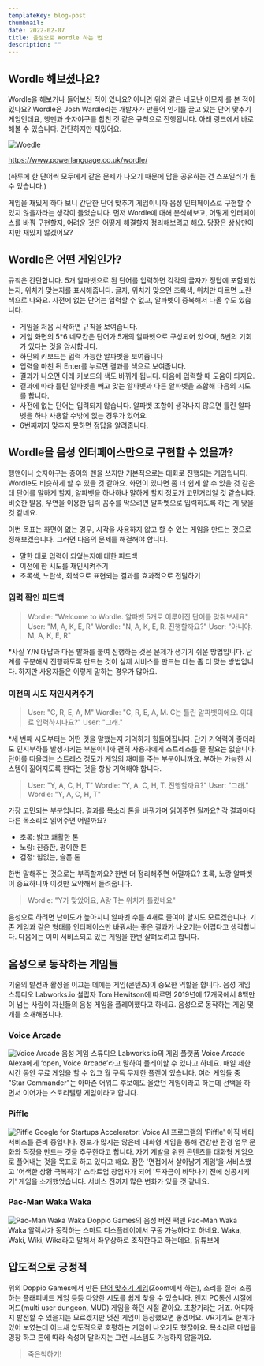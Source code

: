```yaml
---
templateKey: blog-post
thumbnail: 
date: 2022-02-07
title: 음성으로 Wordle 하는 법
description: ""
---
```

## Wordle 해보셨나요?
Wordle을 해보거나 들어보신 적이 있나요?
아니면 위와 같은 네모난 이모지 를 본 적이 있나요?
Wordle은 Josh Wardle라는 개발자가 만들어 인기를 끌고 있는 단어 맞추기 게임인데요,
행맨과 숫자야구를 합친 것 같은 규칙으로 진행됩니다.
아래 링크에서 바로 해볼 수 있습니다. 간단하지만 재밌어요.

![Woedle](Wordle.png)

https://www.powerlanguage.co.uk/wordle/

(하루에 한 단어씩 모두에게 같은 문제가 나오기 때문에 답을 공유하는 건 스포일러가 될 수 있습니다.)

게임을 재밌게 하다 보니 간단한 단어 맞추기 게임이니까 음성 인터페이스로 구현할 수 있지 않을까라는 생각이 들었습니다. 먼저 Wordle에 대해 분석해보고, 어떻게 인터페이스를 바꿔 구현할지, 어려운 것은 어떻게 해결할지 정리해보려고 해요. 당장은 상상만이지만 재밌지 않겠어요?

## Wordle은 어떤 게임인가?
규칙은 간단합니다. 5개 알파벳으로 된 단어를 입력하면 각각의 글자가 정답에 포함되었는지, 위치가 맞는지를 표시해줍니다. 글자, 위치가 맞으면 초록색, 위치만 다르면 노란색으로 나와요. 사전에 없는 단어는 입력할 수 없고, 알파벳이 중복해서 나올 수도 있습니다.

- 게임을 처음 시작하면 규칙을 보여줍니다.
- 게임 화면의 5*6 네모칸은 단어가 5개의 알파벳으로 구성되어 있으며, 6번의 기회가 있다는 것을 암시합니다.
- 하단의 키보드는 입력 가능한 알파벳을 보여줍니다
- 입력을 마친 뒤 Enter를 누르면 결과를 색으로 보여줍니다.
- 결과가 나오면 아래 키보드의 색도 바뀌게 됩니다. 다음에 입력할 때 도움이 되지요.
- 결과에 따라 틀린 알파벳을 빼고 맞는 알파벳과 다른 알파벳을 조합해 다음의 시도를 합니다.
- 사전에 없는 단어는 입력되지 않습니다. 알파벳 조합이 생각나지 않으면 틀린 알파벳을 하나 사용할 수밖에 없는 경우가 있어요.
- 6번째까지 맞추지 못하면 정답을 알려줍니다.

## Wordle을 음성 인터페이스만으로 구현할 수 있을까?
행맨이나 숫자야구는 종이와 펜을 쓰지만 기본적으로는 대화로 진행되는 게임입니다. Wordle도 비슷하게 할 수 있을 것 같아요. 화면이 있다면 좀 더 쉽게 할 수 있을 것 같은데 단어를 말하게 할지, 알파벳을 하나하나 말하게 할지 정도가 고민거리일 것 같습니다. 비슷한 발음, 우연을 이용한 입력 꼼수를 막으려면 알파벳으로 입력하도록 하는 게 맞을 것 같네요.

이번 목표는 화면이 없는 경우, 시각을 사용하지 않고 할 수 있는 게임을 만드는 것으로 정해보겠습니다. 그러면 다음의 문제를 해결해야 합니다.

- 말한 대로 입력이 되었는지에 대한 피드백
- 이전에 한 시도를 재인시켜주기
- 초록색, 노란색, 회색으로 표현되는 결과를 효과적으로 전달하기

### 입력 확인 피드백
>Wordle: "Welcome to Wordle. 알파벳 5개로 이루어진 단어를 맞춰보세요"
>User: "M, A, K, E, R"
>Wordle: "N, A, K, E, R. 진행할까요?"
>User: "아니야. M, A, K, E, R"

*사실 Y/N 대답과 다음 발화를 붙여 진행하는 것은 문제가 생기기 쉬운 방법입니다. 단계를 구분해서 진행하도록 만드는 것이 실제 서비스를 만드는 데는 좀 더 맞는 방법입니다. 하지만 사용자들은 이렇게 말하는 경우가 많아요.

### 이전의 시도 재인시켜주기
>User: "C, R, E, A, M"
>Wordle: "C, R, E, A, M. C는 틀린 알파벳이에요. 이대로 입력하시나요?"
>User: "그래."

*세 번째 시도부터는 어떤 것을 말했는지 기억하기 힘들어집니다. 단기 기억력이 좋더라도 인지부하를 발생시키는 부분이니까 괜히 사용자에게 스트레스를 줄 필요는 없습니다. 단어를 떠올리는 스트레스 정도가 게임의 재미를 주는 부분이니까요. 부하는 가능한 시스템이 짊어지도록 한다는 것을 항상 기억해야 합니다.

>User: "Y, A, C, H, T"
>Wordle: "Y, A, C, H, T. 진행할까요?"
>User: "그래."
>Wordle: "Y, A, C, H, T"

가장 고민되는 부분입니다. 결과를 목소리 톤을 바꿔가며 읽어주면 될까요? 각 결과마다 다른 목소리로 읽어주면 어떨까요?

- 초록: 밝고 쾌활한 톤
- 노랑: 진중한, 평이한 톤
- 검정: 힘없는, 슬픈 톤

한번 말해주는 것으로는 부족할까요? 한번 더 정리해주면 어떨까요? 초록, 노랑 알파벳이 중요하니까 이것만 요약해서 들려줍니다.

>Wordle: "Y가 맞았어요, A랑 T는 위치가 틀렸네요"

음성으로 하려면 난이도가 높아지니 알파벳 수를 4개로 줄여야 할지도 모르겠습니다. 기존 게임과 같은 형태를 인터페이스만 바꿔서는 좋은 결과가 나오기는 어렵다고 생각합니다. 다음에는 이미 서비스되고 있는 게임을 한번 살펴보려고 합니다.

## 음성으로 동작하는 게임들
기술의 발전과 활성을 이끄는 데에는 게임(콘텐츠)이 중요한 역할을 합니다. 음성 게임 스튜디오 Labworks.io 설립자 Tom Hewitson에 따르면 2019년에 17개국에서 8백만이 넘는 사람이 자신들의 음성 게임을 플레이했다고 하네요. 음성으로 동작하는 게임 몇 개를 소개해봅니다.

### Voice Arcade
![Voice Arcade](<Voice Arcade.png>)
음성 게임 스튜디오 Labworks.io의 게임 플랫폼 Voice Arcade
Alexa에게 ‘open, Voice Arcade’라고 말하여 플레이할 수 있다고 하네요. 매일 제한 시간 동안 무료 게임을 할 수 있고 월 구독 무제한 플랜이 있습니다. 여러 게임들 중 "Star Commander"는 아마존 어워드 후보에도 올랐던 게임이라고 하는데 선택을 하면서 이어가는 스토리텔링 게임이라고 합니다. 

### Piffle
![Piffle](Piffle.png)
Google for Startups Accelerator: Voice AI 프로그램의 'Piffle'
아직 베타 서비스를 준비 중입니다. 정보가 많지는 않은데 대화형 게임을 통해 건강한 환경 업무 문화와 직장을 만드는 것을 추구한다고 합니다. 자기 계발을 위한 콘텐츠를 대화형 게임으로 풀어내는 것을 목표로 하고 있다고 해요. 잠깐 '면접에서 살아남기 게임'을 서비스했고 '어색한 상황 극복하기' 스타트업 창업자가 되어 '투자금이 바닥나기 전에 성공시키기' 게임을 소개했었습니다. 서비스 전까지 많은 변화가 있을 것 같네요.

### Pac-Man Waka Waka
![Pac-Man Waka Waka](<Pac-Man Waka Waka.png>)
Doppio Games의 음성 버전 팩맨 Pac-Man Waka Waka
알렉사가 동작하는 스마트 디스플레이에서 구동 가능하다고 하네요. Waka, Waki, Wiki, Wika라고 말해서 좌우상하로 조작한다고 하는데요, 유튜브에 

## 압도적으로 긍정적
위의 Doppio Games에서 만든 [단어 맞추기 게임](https://www.youtube.com/watch?v=4QxxYTorhVI)(Zoom에서 하는), 소리를 질러 조종하는 플래피버드 게임 등등 다양한 시도를 쉽게 찾을 수 있습니다. 왠지 PC통신 시절에 머드(multi user dungeon, MUD) 게임을 하던 시절 같아요. 초창기라는 거죠. 어디까지 발전할 수 있을지는 모르겠지만 멋진 게임이 등장했으면 좋겠어요. VR기기도 한계가 있어 보였는데 어느새 압도적으로 호평하는 게임이 나오기도 했잖아요. 목소리로 마법을 영창 하고 톤에 따라 속성이 달라지는 그런 시스템도 가능하지 않을까요. 

>죽은척하기!